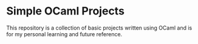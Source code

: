 # Simple OCaml Projects

This repository is a collection of basic projects written using OCaml and is for my personal learning and future reference.